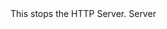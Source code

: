 <function name="Stop" parent="HttpServer" type="classfunc">
	<description>
		This stops the HTTP Server.
		<added version="0.7"></added>
	</description>
	<realm>Server</realm>
</function>
